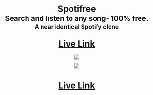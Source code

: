 
<h1 align="center">
  Spotifree 
  <br/>
  <sub>Search and listen to any song- 100% free.</sub>
  <br/> <sub><sub>A near identical Spotify clone</sub></sub>
  <p></p><a href="https://www.spotifree.app/search">Live Link</a>
 
</h1>

<p align="center">
  <img src="https://res.cloudinary.com/dkg7lxnj2/image/upload/v1674800873/Spotifree_ft6ebt.png" />
</p>
<p align="center">
  <img src="https://res.cloudinary.com/dkg7lxnj2/image/upload/v1674802505/test_vrduhd.gif" />
</p>
<h1 align="center">
<a href="https://www.spotifree.app/search">Live Link</a>
<p></p>
</h1>
<br/>
<p></p>
<br/><br/>
<!-- 
Todo:

- Sample playlists w/ songs in localStorage
- liked songs on localStorage
- Repeat Button
- ## Playlist functionality (add, back song, forward song, shuffle)
- potentially rewrite entire playlist code
- add "who made this" to top right, created by William Chan with github link or portfolio link
- ## Your Library UI (Playlists and liked songs, these two only)
- ## Home (generic recommendations hard coded in, bieber pop doja etc, then your playlists, these two)
- playlists bar on left disable scrollbar
- tooltip on the playbutton and search ("Try playing this song now!") ("Try searching any song, yes, ANY song!")

WAY LATER:

- Mobile Responsive 100%, reminder that there exists only 4 pages, home, search, library, playlist view
- https://chakra-ui.com/docs/hooks/use-media-query This hook will help
- https://chakra-ui.com/docs/components/drawer/usage Drawer + useDisclosure for the menu bar potentially save big room
- navbar on bottom, just play button and song and pic on bottom, drawer for search or modal? [inspo pic reference](https://www.spotifyvault.com/m/3f3d43ab0ab036b7/original/Library-mockup.png) MUCH EASIER THAN YOU FEEL 
- include a gif of the mobile responsive design
- default to /search 

-->
